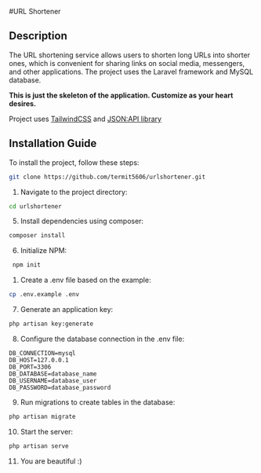 #URL Shortener

## Description

The URL shortening service allows users to shorten long URLs into shorter ones, which is convenient for sharing links on social media, messengers, and other applications. The project uses the Laravel framework and MySQL database.

**This is just the skeleton of the application. Customize as your heart desires.**

Project uses [TailwindCSS](https://github.com/tailwindlabs/tailwindcss) and [JSON:API library](https://github.com/laravel-json-api/laravel/)

## Installation Guide

To install the project, follow these steps:

```bash
git clone https://github.com/termit5606/urlshortener.git
```

1. Navigate to the project directory:

```bash
cd urlshortener
```

5. Install dependencies using composer:

```bash
composer install
```

6. Initialize NPM:
   
```bash
 npm init
```

1. Create a .env file based on the example:

```bash
cp .env.example .env
```

7. Generate an application key:

```bash
php artisan key:generate
```

8. Configure the database connection in the .env file:

```properties
DB_CONNECTION=mysql
DB_HOST=127.0.0.1
DB_PORT=3306
DB_DATABASE=database_name
DB_USERNAME=database_user
DB_PASSWORD=database_password
```

9. Run migrations to create tables in the database:

```bash
php artisan migrate
```

10. Start the server:
```bash
php artisan serve
```

11. You are beautiful :)